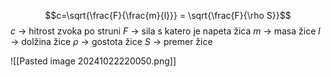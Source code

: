 $$c=\sqrt{\frac{F}{\frac{m}{l}}} = \sqrt{\frac{F}{\rho S}}$$
$c$ -> hitrost zvoka po struni
$F$ -> sila s katero je napeta žica
$m$ -> masa žice
$l$ -> dolžina žice
$\rho$ -> gostota žice
$S$ -> premer žice

![[Pasted image 20241022220050.png]]
